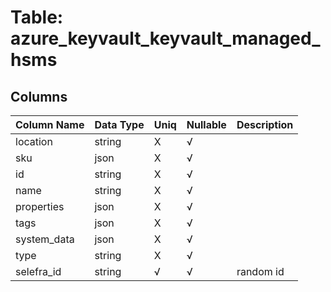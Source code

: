 # Table: azure_keyvault_keyvault_managed_hsms

## Columns 

|  Column Name   |  Data Type  | Uniq | Nullable | Description | 
|  ----  | ----  | ----  | ----  | ---- | 
| location | string | X | √ |  | 
| sku | json | X | √ |  | 
| id | string | X | √ |  | 
| name | string | X | √ |  | 
| properties | json | X | √ |  | 
| tags | json | X | √ |  | 
| system_data | json | X | √ |  | 
| type | string | X | √ |  | 
| selefra_id | string | √ | √ | random id | 


